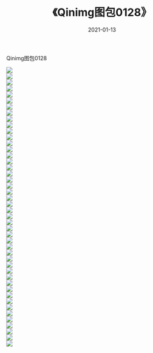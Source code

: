 ﻿---
layout: post
title:  《Qinimg图包0128》
date:   2021-01-13
img: http://imgx.orgx.ga/Qinimg图包/Qinimg图包0128/000.jpg
categories: [美女, 清纯, 唯美]
---

Qinimg图包0128

 ![](http://imgx.orgx.ga/Qinimg图包/Qinimg图包0128/001.jpg) <br>![](http://imgx.orgx.ga/Qinimg图包/Qinimg图包0128/002.jpg) <br>![](http://imgx.orgx.ga/Qinimg图包/Qinimg图包0128/003.jpg) <br>![](http://imgx.orgx.ga/Qinimg图包/Qinimg图包0128/004.jpg) <br>![](http://imgx.orgx.ga/Qinimg图包/Qinimg图包0128/005.jpg) <br>![](http://imgx.orgx.ga/Qinimg图包/Qinimg图包0128/006.jpg) <br>![](http://imgx.orgx.ga/Qinimg图包/Qinimg图包0128/007.jpg) <br>![](http://imgx.orgx.ga/Qinimg图包/Qinimg图包0128/008.jpg) <br>![](http://imgx.orgx.ga/Qinimg图包/Qinimg图包0128/009.jpg) <br>![](http://imgx.orgx.ga/Qinimg图包/Qinimg图包0128/010.jpg) <br>![](http://imgx.orgx.ga/Qinimg图包/Qinimg图包0128/011.jpg) <br>![](http://imgx.orgx.ga/Qinimg图包/Qinimg图包0128/012.jpg) <br>![](http://imgx.orgx.ga/Qinimg图包/Qinimg图包0128/013.jpg) <br>![](http://imgx.orgx.ga/Qinimg图包/Qinimg图包0128/014.jpg) <br>![](http://imgx.orgx.ga/Qinimg图包/Qinimg图包0128/015.jpg) <br>![](http://imgx.orgx.ga/Qinimg图包/Qinimg图包0128/016.jpg) <br>![](http://imgx.orgx.ga/Qinimg图包/Qinimg图包0128/017.jpg) <br>![](http://imgx.orgx.ga/Qinimg图包/Qinimg图包0128/018.jpg) <br>![](http://imgx.orgx.ga/Qinimg图包/Qinimg图包0128/019.jpg) <br>![](http://imgx.orgx.ga/Qinimg图包/Qinimg图包0128/020.jpg) <br>![](http://imgx.orgx.ga/Qinimg图包/Qinimg图包0128/021.jpg) <br>![](http://imgx.orgx.ga/Qinimg图包/Qinimg图包0128/022.jpg) <br>![](http://imgx.orgx.ga/Qinimg图包/Qinimg图包0128/023.jpg) <br>![](http://imgx.orgx.ga/Qinimg图包/Qinimg图包0128/024.jpg) <br>![](http://imgx.orgx.ga/Qinimg图包/Qinimg图包0128/025.jpg) <br>![](http://imgx.orgx.ga/Qinimg图包/Qinimg图包0128/026.jpg) <br>![](http://imgx.orgx.ga/Qinimg图包/Qinimg图包0128/027.jpg) <br>![](http://imgx.orgx.ga/Qinimg图包/Qinimg图包0128/028.jpg) <br>![](http://imgx.orgx.ga/Qinimg图包/Qinimg图包0128/029.jpg) <br>![](http://imgx.orgx.ga/Qinimg图包/Qinimg图包0128/030.jpg) <br>![](http://imgx.orgx.ga/Qinimg图包/Qinimg图包0128/031.jpg) <br>![](http://imgx.orgx.ga/Qinimg图包/Qinimg图包0128/032.jpg) <br>![](http://imgx.orgx.ga/Qinimg图包/Qinimg图包0128/033.jpg) <br>![](http://imgx.orgx.ga/Qinimg图包/Qinimg图包0128/034.jpg) <br>![](http://imgx.orgx.ga/Qinimg图包/Qinimg图包0128/035.jpg) <br>![](http://imgx.orgx.ga/Qinimg图包/Qinimg图包0128/036.jpg) <br>![](http://imgx.orgx.ga/Qinimg图包/Qinimg图包0128/037.jpg) <br>![](http://imgx.orgx.ga/Qinimg图包/Qinimg图包0128/038.jpg) <br>![](http://imgx.orgx.ga/Qinimg图包/Qinimg图包0128/039.jpg) <br>![](http://imgx.orgx.ga/Qinimg图包/Qinimg图包0128/040.jpg) <br>![](http://imgx.orgx.ga/Qinimg图包/Qinimg图包0128/041.jpg) <br>![](http://imgx.orgx.ga/Qinimg图包/Qinimg图包0128/042.jpg) <br>![](http://imgx.orgx.ga/Qinimg图包/Qinimg图包0128/043.jpg) <br>![](http://imgx.orgx.ga/Qinimg图包/Qinimg图包0128/044.jpg) <br>![](http://imgx.orgx.ga/Qinimg图包/Qinimg图包0128/045.jpg) <br>![](http://imgx.orgx.ga/Qinimg图包/Qinimg图包0128/046.jpg) <br>